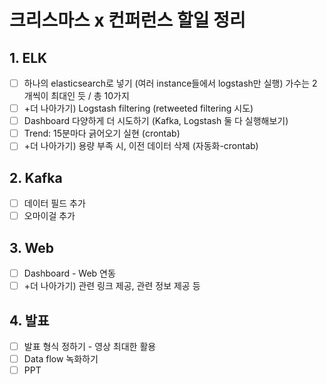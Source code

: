 # 크리스마스 x 컨퍼런스 할일 정리

## 1. ELK 

- [ ] 하나의 elasticsearch로 넣기 (여러 instance들에서 logstash만 실행)
  가수는 2개씩이 최대인 듯 / 총 10가지
- [ ] +더 나아가기) Logstash filtering (retweeted filtering 시도)
- [ ] Dashboard 다양하게 더 시도하기 (Kafka, Logstash 둘 다 실행해보기)
- [ ] Trend: 15분마다 긁어오기 실현 (crontab)
- [ ] +더 나아가기) 용량 부족 시, 이전 데이터 삭제 (자동화-crontab)

## 2. Kafka

- [ ] 데이터 필드 추가
- [ ] 오마이걸 추가

## 3. Web

- [ ] Dashboard - Web 연동
- [ ] +더 나아가기) 관련 링크 제공, 관련 정보 제공 등

## 4. 발표

- [ ] 발표 형식 정하기 - 영상 최대한 활용
- [ ] Data flow 녹화하기
- [ ] PPT